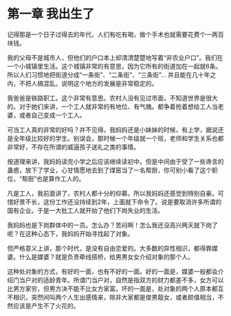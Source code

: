# 第一章 我出生了

记得那是一个日子过得去的年代，人们有吃有喝，做个手术也就需要花费个一两百块钱。

我的父母不是城市人，但他们的户口本上却清清楚楚地写着“非农业户口”。我们在一个小城镇里生活。这个城镇非常的有意思，因为它所有的街道加在一起就6条。所以人们习惯地把街道分成“一条街”、“二条街”、“三条街”... 并且能在几十年之内，不把人搞混乱。说明这个地方的发展是非常稳定的。

我爸爸是铁路职工。这个非常有意思。农村人没有见过市面，不知道世界是很大的。对于她们来讲，一个工人就非常的有地位、有气魄。都争着抢着想给工人当老婆，或者自己变成一个工人。

可当工人真的非常的好吗？并不见得。我妈妈还是小妹妹的时候，有上学，据说还是全年级比较好的学生。别误会，那时候一个年级就一个班，老师和学生关系也都非常好，不存在所谓的威逼孩子送礼之类的事情。

按道理来讲，我妈妈读完小学之后应该继续读初中。但是中间由于受了一些谗言的蛊惑，放下了学业，心甘情愿地去到了煤窑当了一名帮厨，你可别小看了这个职位，“帮厨”也是算作工人的。

凡是工人，我前面讲了，农村人都十分的仰慕。所以我妈妈还感觉到特别自豪。可惜好景不长，这份工作还没持续到2年，上面就下命令了。说是要取消许多所谓的国有企业。于是一大批工人就开始了他们下岗失业的生活。

我妈妈也是下岗群体中的一员。怎么办？苦闷啊！怎么我还没高兴两天就下岗了呢？在这种心态下，我妈妈开始寻找起了对象。

但严格意义上讲，那个时代，是没有自由恋爱的。大多数的异性相识，都得靠媒婆。什么是媒婆？就是负责牵线搭桥，给男男女女介绍对象的那个人。

这种处对象的方式，有好的一面，也有不好的一面。好的一面是，媒婆一般都会介绍门当户对的适龄青年。所谓门当户对，自然是指双方的财力都差不多，女方可以比男方家穷，但男方决不能不比女方家富。坏的一面是，处对象的两个人原本都互不相识，突然间叫两个人生出感情来，除非大家都是俊男靓女，或者颜值相当，不然应该是产生不了火花的。

